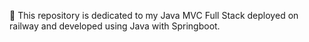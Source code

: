 🧸 This repository is dedicated to my Java MVC Full Stack deployed on railway and developed using Java with Springboot.
